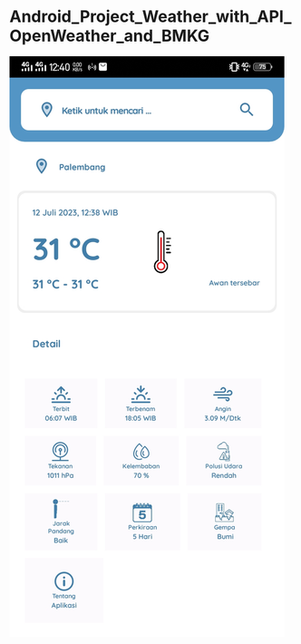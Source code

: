 # Android_Project_Weather_with_API_OpenWeather_and_BMKG
![image.jpg](https://github.com/candra1525/Android_Project_Weather_with_API_OpenWeather_and_BMKG/blob/main/cuaca.jpg)
